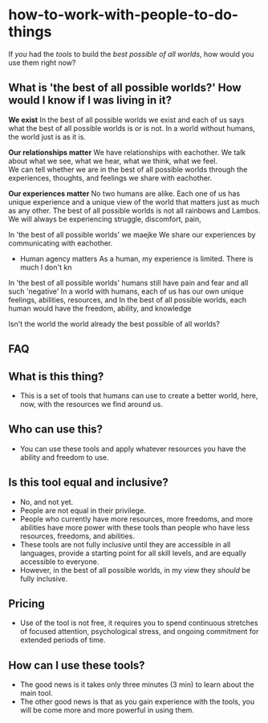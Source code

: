 # how-to-work-with-people-to-do-things
If *you* had the *tools* to build the *best possible of all worlds*, how would you use them right now?

## What is 'the best of all possible worlds?'  How would I know if I was living in it?

**We exist**
In the best of all possible worlds we exist and each of us says what the best of all possible worlds is or is not. 
In a world without humans, the world just is as it is. 

**Our relationships matter**
We have relationships with eachother. 
We talk about what we see, what we hear, what we think, what we feel.  
We can tell whether we are in the best of all possible worlds through the experiences, thoughts, and feelings we share with eachother.

**Our experiences matter**
No two humans are alike.  Each one of us has unique experience and a unique view of the world that matters just as much as any other. 
The best of all possible worlds is not all rainbows and Lambos.  We will always be experiencing struggle, discomfort, pain, 

In 'the best of all possible worlds' we maejke We share our experiences by communicating with eachother.  

* Human agency matters
As a human, my experience is limited.  There is much I don't kn

In 'the best of all possible worlds' humans still have pain and fear and all such 'negative' 
In a world with humans, each of us has our own unique feelings, abilities, resources, and 
In the best of all possible worlds, each human would have the freedom, ability, and knowledge 

Isn't the world the world already the best possible of all worlds?  



## FAQ

## What is this thing?

* This is a set of tools that humans can use to create a better world, here, now, with the resources we find around us.

## Who can use this?

* You can use these tools and apply whatever resources you have the ability and freedom to use. 

## Is this tool equal and inclusive?

* No, and not yet. 
* People are not equal in their privilege.  
* People who currently have more resources, more freedoms, and more abilities have more power with these tools than people who have less resources, freedoms, and abilities.  
* These tools are not fully inclusive until they are accessible in all languages, provide a starting point for all skill levels, and are equally accessible to everyone.  
* However, in the best of all possible worlds, in my view they *should* be fully inclusive.

## Pricing

* Use of the tool is not free, it requires you to spend continuous stretches of focused attention, psychological stress, and ongoing commitment for extended periods of time. 

## How can I use these tools?

* The good news is it takes only three minutes (3 min) to learn about the main tool.
* The other good news is that as you gain experience with the tools, you will be come more and more powerful in using them.
